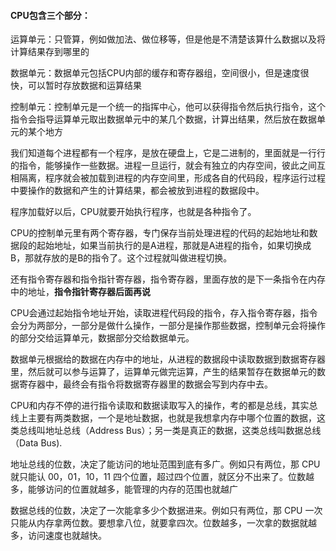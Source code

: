 #### CPU包含三个部分：

运算单元：只管算，例如做加法、做位移等，但是他是不清楚该算什么数据以及将计算结果存到哪里的

数据单元：数据单元包括CPU内部的缓存和寄存器组，空间很小，但是速度很快，可以暂时存放数据和运算结果

控制单元：控制单元是一个统一的指挥中心，他可以获得指令然后执行指令，这个指令会指导运算单元取出数据单元中的某几个数据，计算出结果，然后放在数据单元的某个地方



我们知道每个进程都有一个程序，是放在硬盘上，它是二进制的，里面就是一行行的指令，能够操作一些数据。进程一旦运行，就会有独立的内存空间，彼此之间互相隔离，程序就会被加载到进程的内存空间里，形成各自的代码段，程序运行过程中要操作的数据和产生的计算结果，都会被放到进程的数据段中。

程序加载好以后，CPU就要开始执行程序，也就是各种指令了。

CPU的控制单元里有两个寄存器，专门保存当前处理进程的代码的起始地址和数据段的起始地址，如果当前执行的是A进程，那就是A进程的指令，如果切换成B，那就存放的是B的指令了。这个过程就叫做进程切换。

还有指令寄存器和指令指针寄存器，指令寄存器，里面存放的是下一条指令在内存中的地址，**指令指针寄存器后面再说**

CPU会通过起始指令地址开始，读取进程代码段的指令，存入指令寄存器，指令会分为两部分，一部分是做什么操作，一部分是操作那些数据，控制单元会将操作的部分交给运算单元，数据部分交给数据单元。

数据单元根据给的数据在内存中的地址，从进程的数据段中读取数据到数据寄存器里，然后就可以参与运算了，运算单元做完运算，产生的结果暂存在数据单元的数据寄存器中，最终会有指令将数据寄存器里的数据会写到内存中去。



CPU和内存不停的进行指令读取和数据读取写入的操作，考的都是总线，其实总线上主要有两类数据，一个是地址数据，也就是我想拿内存中哪个位置的数据，这类总线叫地址总线（Address Bus）；另一类是真正的数据，这类总线叫数据总线（Data Bus).

地址总线的位数，决定了能访问的地址范围到底有多广。例如只有两位，那 CPU 就只能认 00，01，10，11 四个位置，超过四个位置，就区分不出来了。位数越多，能够访问的位置就越多，能管理的内存的范围也就越广

数据总线的位数，决定了一次能拿多少个数据进来。例如只有两位，那 CPU 一次只能从内存拿两位数。要想拿八位，就要拿四次。位数越多，一次拿的数据就越多，访问速度也就越快。









